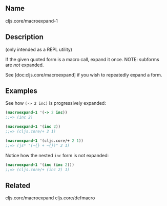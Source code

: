 ## Name
cljs.core/macroexpand-1

## Description

(only intended as a REPL utility)

If the given quoted form is a macro call, expand it once. NOTE: subforms are
_not_ expanded.

See [doc:cljs.core/macroexpand] if you wish to repeatedly expand a form.

## Examples

See how `(-> 2 inc)` is progressively expanded:

```clj
(macroexpand-1 '(-> 2 inc))
;;=> (inc 2)

(macroexpand-1 '(inc 2))
;;=> (cljs.core/+ 2 1)

(macroexpand-1 '(cljs.core/+ 2 1))
;;=> (js* "(~{} + ~{})" 2 1)
```

Notice how the nested `inc` form is not expanded:

```clj
(macroexpand-1 '(inc (inc 2)))
;;=> (cljs.core/+ (inc 2) 1)
```

## Related
cljs.core/macroexpand
cljs.core/defmacro

